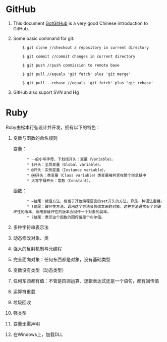 # GitHub

1. This document [GotGitHub](http://www.worldhello.net/gotgithub/index.html) is a very good Chinese introduction to GitHub.

1. Some basic command for git:

	```
	    $ git clone //checkout a repository in current directory

	    $ git commit //commit changes in current directory

	    $ git push //push commission to remote base

	    $ git pull //equals 'git fetch' plus 'git merge'

	    $ git pull --rebase //equals 'git fetch' plus 'git rebase'
	```

1. GitHub also suport SVN and Hg

# Ruby
Ruby由松本行弘设计并开发，拥有以下的特色：

1. 变数与函数的命名规则

	变量：

		     * 一般小写字母、下划线开头：变量（Variable）。
		     * $开头：全局变量（Global variable）。
		     * @开头：实例变量（Instance variable）。
		     * @@开头：类变量（Class variable）类变量被共享在整个继承链中
		     * 大写字母开头：常数（Constant）。

	函数：

		     * =结尾：赋值方法，相当于其他编程语言的set开头的方法，算是一种语法蜜糖。
		     * !结尾：破坏性方法，调用这个方法会修改本来的对象，这种方法通常有个非破坏性的版本，调用非破坏性的版本会回传一个对象的副本。
		     * ?结尾：表示这个函数的回传值是个布尔值。

2. 多种字符串表示法

3. 动态修改对象、类

4. 强大的反射机制与元编程

5. 完全面向对象：任何东西都是对象，没有基础类型

6. 变数没有类型（动态类型）

7. 任何东西都有值：不管是四则运算、逻辑表达式还是一个语句，都有回传值

8. 运算符重载

9. 垃圾回收

10. 强类型

11. 变量无需声明

12. 在Windows上，加载DLL
